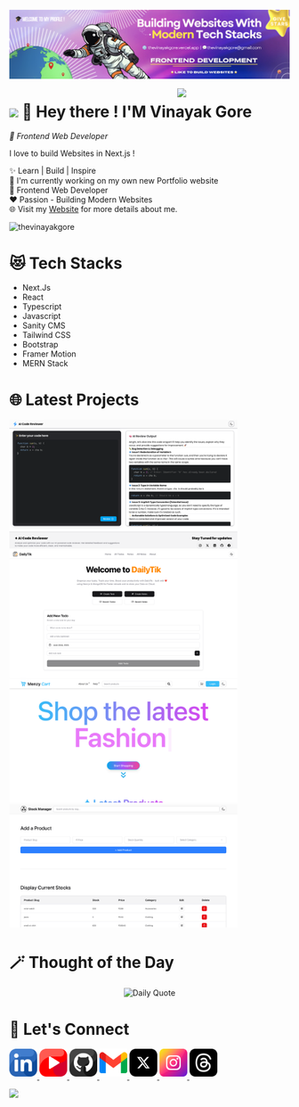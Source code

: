 <!-- Replace banner.png with your own banner image -->

![🎓 GitHub Banner](./banner.png)

<!-- You can keep the Night Owl image or replace it -->
<div>
  <img align="right" width="40%" src="https://owlbertsio-resized.s3.amazonaws.com/Popper.psd.full.png">
</div>

<!-- Customize the header with your name -->

# <img src="https://emojis.slackmojis.com/emojis/images/1531849430/4246/blob-sunglasses.gif?1531849430" width="30"/> 👋 Hey there ! I'M Vinayak Gore

_🚀 Frontend Web Developer_
<br />

<!-- Customize your intro -->
<p align="left">I love to build Websites in Next.js !</p>

✨ Learn | Build | Inspire <br>
🌱 I'm currently working on my own new Portfolio website <br>
💼 Frontend Web Developer <br>
❤️ Passion - Building Modern Websites <br>
🌐 Visit my [Website](https://thevinayakgore.vercel.app/) for more details about me.

<!-- Profile Count Badge - replace username -->
<p align="left">
  <img src="https://komarev.com/ghpvc/?username=thevinayakgore&label=Profile%20views&color=770677&style=for-the-badge&logo=star" alt="thevinayakgore" style="padding-right:20px;" />
</p>

<h1 align="left">😻 Tech Stacks</h1>
  <ul align="left">
    <li>Next.Js</li>
    <li>React</li>
    <li>Typescript</li>
    <li>Javascript</li>
    <li>Sanity CMS</li>
    <li>Tailwind CSS</li>
    <li>Bootstrap</li>
    <li>Framer Motion</li>
    <li>MERN Stack</li>
  </ul>

<h1 align="left">🌐 Latest Projects</h1>

<div align="left">
    <a href="https://my-ai-codereviewer.vercel.app/" target="_blank">
      <img src="01.png" width=410 height=auto alt="Project - 1" />
    </a>
    <a href="https://dailytik.vercel.app/" target="_blank">
      <img src="02.png" width=410 height=auto alt="Project - 2" />
    </a>
    <a href="https://menzycart.vercel.app/" target="_blank">
      <img src="03.png" width=410 height=auto alt="Project - 3" />
    </a>
    <a href="https://ownstockmanager.vercel.app/" target="_blank">
      <img src="04.png" width=410 height=auto alt="Project - 4" />
    </a>
</ul>


<h1 align="left">🪄 Thought of the Day</h1>


















<!--STARTS_HERE_QUOTE_CARD-->
<p align="center">
    <img src="https://readme-daily-quotes.vercel.app/api?author=Hans%20Christian%20Andersen&quote=Where%20words%20fail%2C%20music%20speaks.&theme=dark&bg_color=220a28&author_color=ffeb95&accent_color=c56a90" alt="Daily Quote">
</p>
<!--ENDS_HERE_QUOTE_CARD-->


















<h1 align="left">🤝 Let's Connect</h1>

<div align="left">

<a href="https://www.linkedin.com/in/thevinayakgore" target="_blank">
<img src="linkedin.png" width=50 height=50 alt="linkedin" style="margin-bottom: 5px;" />
</a>

<a href="https://www.youtube.com/@TheVinayakGore" target="_blank">
<img src="youtube.png" width=50 height=50 alt="youtube" style="margin-bottom: 5px;" />
</a>

<a href="https://github.com/thevinayakgore" target="_blank">
<img src="github.png" width=50 height=50 alt="github" style="margin-bottom: 5px;" />
</a>
  
<a href="mailto:thevinayakgore@gmail.com" target="_blank">
<img src="gmail.png" width=50 height=50 alt="mail" style="margin-bottom: 5px;" />
</a>

<a href="https://x.com/thevinayakgore" target="_blank">
<img src="x.png" width=50 height=50 alt="x(twitter)" style="margin-bottom: 5px;" />
</a>

<a href="https://www.instagram.com/thevinayakgore" target="_blank">
<img src="instagram.png" width=50 height=50 alt="instagram" style="margin-bottom: 5px;" />
</a>

<a href="https://www.instagram.com/thevinayakgore" target="_blank">
<img src="threads.png" width=50 height=50 alt="threads" style="margin-bottom: 5px;" />
</a>

</div>

<!-- Buy me a coffee -
<div align="center">
<a href="https://www.buymeacoffee.com/thevinayakgore" target="_blank"><img src="https://cdn.buymeacoffee.com/buttons/v2/default-yellow.png" alt="Buy Me A Coffee" style="height: 40px !important;width: 200px !important;" ></a>
</div> -->

<!-- Footer -->
<p align="left">
  <img src="https://capsule-render.vercel.app/api?type=waving&color=gradient&height=150&section=footer"/>
</p>
